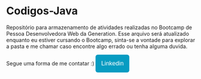 # Codigos-Java
Repositório para armazenamento de atividades realizadas no Bootcamp de Pessoa Desenvolvedora Web da Generation.
Esse arquivo será atualizado enquanto eu estiver cursando o Bootcamp, sinta-se a vontade para explorar a pasta e me chamar caso
encontre algo errado ou tenha alguma duvida.

Segue uma forma de me contatar :) <a href="https://www.linkedin.com/in/lucas-dantas-6837b9227/"><button style="background: #069cc2; border-radius: 6px; padding: 15px; cursor: pointer; color: #fff; border: none; font-size: 16px;">Linkedin</button></a>

